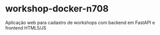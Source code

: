 # workshop-docker-n708
Aplicação web para cadastro de workshops com backend em FastAPI e frontend HTML5/JS
